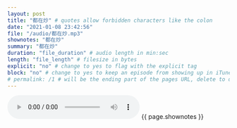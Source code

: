 ```yaml
---
layout: post
title: "都在炒" # quotes allow forbidden characters like the colon
date: "2021-01-08 23:42:56"
file: "/audio/都在炒.mp3"
shownotes: "都在炒"
summary: "都在炒"
duration: "file_duration" # audio length in min:sec
length: "file_length" # filesize in bytes
explicit: "no" # change to yes to flag with the explicit tag
block: "no" # change to yes to keep an episode from showing up in iTunes
# permalink: /1 # will be the ending part of the pages URL, delete to default to the title
---
```


<audio controls>
<source src="{{site.url}}{{site.baseurl}}{{ page.file }}" type="audio/x-mp3">
Your browser does not support the audio element.
</audio>
{{ page.shownotes }}
